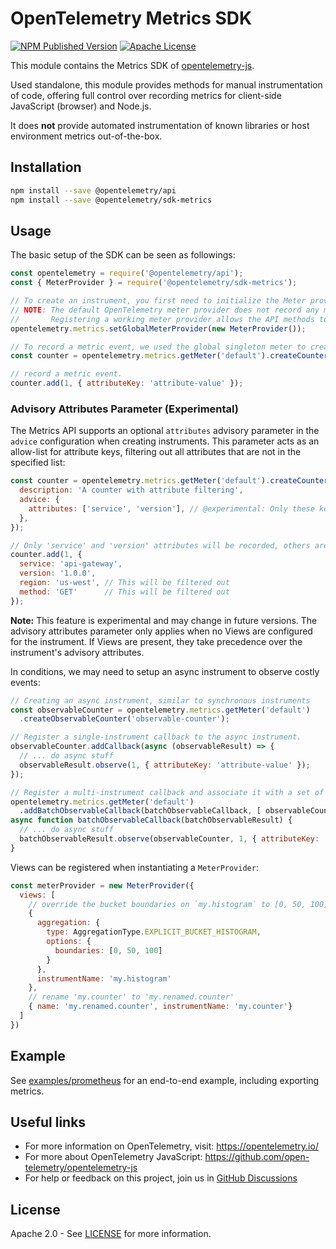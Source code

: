 # OpenTelemetry Metrics SDK

[![NPM Published Version][npm-img]][npm-url]
[![Apache License][license-image]][license-image]

This module contains the Metrics SDK of [opentelemetry-js](https://github.com/open-telemetry/opentelemetry-js).

Used standalone, this module provides methods for manual instrumentation of code, offering full control over recording metrics for client-side JavaScript (browser) and Node.js.

It does **not** provide automated instrumentation of known libraries or host environment metrics out-of-the-box.

## Installation

```bash
npm install --save @opentelemetry/api
npm install --save @opentelemetry/sdk-metrics
```

## Usage

The basic setup of the SDK can be seen as followings:

```js
const opentelemetry = require('@opentelemetry/api');
const { MeterProvider } = require('@opentelemetry/sdk-metrics');

// To create an instrument, you first need to initialize the Meter provider.
// NOTE: The default OpenTelemetry meter provider does not record any metric instruments.
//       Registering a working meter provider allows the API methods to record instruments.
opentelemetry.metrics.setGlobalMeterProvider(new MeterProvider());

// To record a metric event, we used the global singleton meter to create an instrument.
const counter = opentelemetry.metrics.getMeter('default').createCounter('foo');

// record a metric event.
counter.add(1, { attributeKey: 'attribute-value' });
```

### Advisory Attributes Parameter (Experimental)

The Metrics API supports an optional `attributes` advisory parameter in the `advice` configuration when creating instruments. This parameter acts as an allow-list for attribute keys, filtering out all attributes that are not in the specified list:

```js
const counter = opentelemetry.metrics.getMeter('default').createCounter('filtered-counter', {
  description: 'A counter with attribute filtering',
  advice: {
    attributes: ['service', 'version'], // @experimental: Only these keys will be kept
  },
});

// Only 'service' and 'version' attributes will be recorded, others are filtered out
counter.add(1, { 
  service: 'api-gateway', 
  version: '1.0.0', 
  region: 'us-west', // This will be filtered out
  method: 'GET'      // This will be filtered out
});
```

**Note:** This feature is experimental and may change in future versions. The advisory attributes parameter only applies when no Views are configured for the instrument. If Views are present, they take precedence over the instrument's advisory attributes.

In conditions, we may need to setup an async instrument to observe costly events:

```js
// Creating an async instrument, similar to synchronous instruments
const observableCounter = opentelemetry.metrics.getMeter('default')
  .createObservableCounter('observable-counter');

// Register a single-instrument callback to the async instrument.
observableCounter.addCallback(async (observableResult) => {
  // ... do async stuff
  observableResult.observe(1, { attributeKey: 'attribute-value' });
});

// Register a multi-instrument callback and associate it with a set of async instruments.
opentelemetry.metrics.getMeter('default')
  .addBatchObservableCallback(batchObservableCallback, [ observableCounter ]);
async function batchObservableCallback(batchObservableResult) {
  // ... do async stuff
  batchObservableResult.observe(observableCounter, 1, { attributeKey: 'attribute-value' });
}
```

Views can be registered when instantiating a `MeterProvider`:

```js
const meterProvider = new MeterProvider({
  views: [
    // override the bucket boundaries on `my.histogram` to [0, 50, 100]
    {
      aggregation: {
        type: AggregationType.EXPLICIT_BUCKET_HISTOGRAM,
        options: {
          boundaries: [0, 50, 100]
        }
      },
      instrumentName: 'my.histogram'
    },
    // rename 'my.counter' to 'my.renamed.counter'
    { name: 'my.renamed.counter', instrumentName: 'my.counter'}
  ]
})
```

## Example

See [examples/prometheus](https://github.com/open-telemetry/opentelemetry-js/tree/main/experimental/examples/prometheus) for an end-to-end example, including exporting metrics.

## Useful links

- For more information on OpenTelemetry, visit: <https://opentelemetry.io/>
- For more about OpenTelemetry JavaScript: <https://github.com/open-telemetry/opentelemetry-js>
- For help or feedback on this project, join us in [GitHub Discussions][discussions-url]

## License

Apache 2.0 - See [LICENSE][license-url] for more information.

[discussions-url]: https://github.com/open-telemetry/opentelemetry-js/discussions
[license-url]: https://github.com/open-telemetry/opentelemetry-js/blob/main/LICENSE
[license-image]: https://img.shields.io/badge/license-Apache_2.0-green.svg?style=flat
[npm-url]: https://www.npmjs.com/package/@opentelemetry/sdk-metrics
[npm-img]: https://badge.fury.io/js/%40opentelemetry%2Fsdk%2Dmetrics.svg
